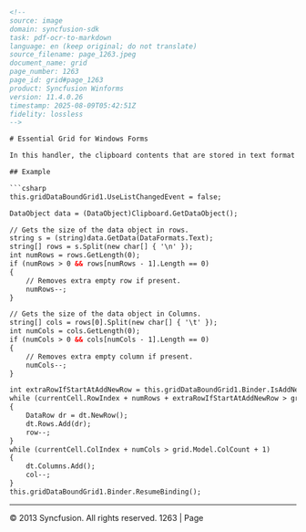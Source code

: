 ```html
<!--
source: image
domain: syncfusion-sdk
task: pdf-ocr-to-markdown
language: en (keep original; do not translate)
source_filename: page_1263.jpeg
document_name: grid
page_number: 1263
page_id: grid#page_1263
product: Syncfusion Winforms
version: 11.4.0.26
timestamp: 2025-08-09T05:42:51Z
fidelity: lossless
-->

# Essential Grid for Windows Forms

In this handler, the clipboard contents that are stored in text format of the `DataObject` will be a single string. This has to be split with '\n' and '\t' to refer the rows and columns fashion and this count is compared with the existing row and column count. The necessary extra rows are added then and makes pasting possible.

## Example

```csharp
this.gridDataBoundGrid1.UseListChangedEvent = false;

DataObject data = (DataObject)Clipboard.GetDataObject();

// Gets the size of the data object in rows.
string s = (string)data.GetData(DataFormats.Text);
string[] rows = s.Split(new char[] { '\n' });
int numRows = rows.GetLength(0);
if (numRows > 0 && rows[numRows - 1].Length == 0)
{
    // Removes extra empty row if present.
    numRows--;
}

// Gets the size of the data object in Columns.
string[] cols = rows[0].Split(new char[] { '\t' });
int numCols = cols.GetLength(0);
if (numCols > 0 && cols[numCols - 1].Length == 0)
{
    // Removes extra empty column if present.
    numCols--;
}

int extraRowIfStartAtAddNewRow = this.gridDataBoundGrid1.Binder.IsAddNew ? 1 : 0;
while (currentCell.RowIndex + numRows + extraRowIfStartAtAddNewRow > grid.Model.RowCount)
{
    DataRow dr = dt.NewRow();
    dt.Rows.Add(dr);
    row--;
}
while (currentCell.ColIndex + numCols > grid.Model.ColCount + 1)
{
    dt.Columns.Add();
    col--;
}
this.gridDataBoundGrid1.Binder.ResumeBinding();
```

---

© 2013 Syncfusion. All rights reserved. 1263 | Page

<!-- tags: [product, Winforms, grid, clipboard, DataObject, text format, rows, columns, Layout, EventHandler, data manipulation] keywords: [Winforms, grid, clipboard handling, DataObject, text splitting, rows, columns, row count, column count, extra rows, pasting, list changed event, ResumeBinding] -->
```